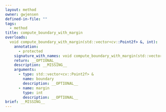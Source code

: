 ```yaml
---
layout: method
owner: gwjensen
defined-in-file: ""
tags:
  - method
title: compute_boundary_with_margin
overloads:
  void compute_boundary_with_margin(std::vector<cv::Point2f> &, int):
    annotation:
      - protected
    signature_with_names: void compute_boundary_with_margin(std::vector<cv::Point2f> & boundary, int margin)
    return: __OPTIONAL__
    description: __MISSING__
    arguments:
      - type: std::vector<cv::Point2f> &
        name: boundary
        description: __OPTIONAL__
      - name: margin
        type: int
        description: __OPTIONAL__
brief: __MISSING__
---
```


